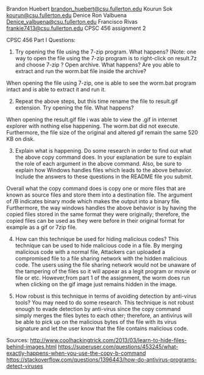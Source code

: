 Brandon Huebert	brandon_huebert@csu.fullerton.edu
Kourun Sok	kourun@csu.fullerton.edu
Denice Ron Valbuena	Denice_valbuena@csu.fullerton.edu
Francisco Rivas frankie7413@csu.fullerton.edu
CPSC 456
assignment 2

CPSC 456 Part I
Questions:
1. Try opening the file using the 7-zip program. What happens? (Note: one way to open the file using the 7-zip program is to right-click on result.7z and
  choose 7-zip ? Open archive. What happens? Are you able to extract and run the worm.bat file inside the archive?

When opening the file using 7-zip, one is able to see the worm.bat program intact and is able to extract it and run it.

2. Repeat the above steps, but this time rename the file to result.gif extension. Try opening the file. What happens?

When opening the result.gif file i was able to view the .gif in internet explorer with nothing else happening. The worm.bat did not execute. Furthermore,
the file size of the original and altered gif remain the same 520 KB on disk.

3. Explain what is happening. Do some research in order to find out what the above copy command does. In your explanation be sure to explain the role of each
argument in the above command. Also, be sure to explain how Windows handles files which leads to the above behavior. Include the answers to these questions
in the README file you submit.

Overall what the copy command does is copy one or more files that are known as source files and store them into a destination file. The argument of /B
indicates binary mode which makes the output into a binary file. Furthermore, the way windows handles the above behavior is by having the copied files stored in
the same format they were originally; therefore, the copied files can be used as they were before in their original format for example as a gif or 7zip file.

4. How can this technique be used for hiding malicious codes?
This technique can be used to hide malicious code in a file. By merging malicious code with a normal file, Attackers can uploaded a compromised file to
a file sharing network with the hidden malicious code. The users using the file sharing network would not be unaware of the tampering of the files
so it will appear as a legit program or movie or file or etc. However,from part 1 of the assignment, the worm does run when clicking on the gif image just remains
hidden in the image.

5. How robust is this technique in terms of avoiding detection by anti-virus tools? You may need to do some research.
This technique is not robust enough to evade detection by anti-virus since the copy command simply merges the files bytes to each other; therefore, an antivirus will
be able to pick up on the malicious bytes of the file with its virus signature and let the user know that the file contains malicious code.

Sources:
http://www.coolhackingtrick.com/2013/03/learn-to-hide-files-behind-images.html
https://superuser.com/questions/453245/what-exactly-happens-when-you-use-the-copy-b-command
https://stackoverflow.com/questions/1396443/how-do-antivirus-programs-detect-viruses
